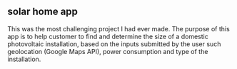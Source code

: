 ## solar home app

This was the most challenging project I had ever made. The purpose of this app is to help customer to find and determine the size of a domestic photovoltaic installation, based on the inputs submitted by the user such geolocation (Google Maps API), power consumption and type of the installation.

